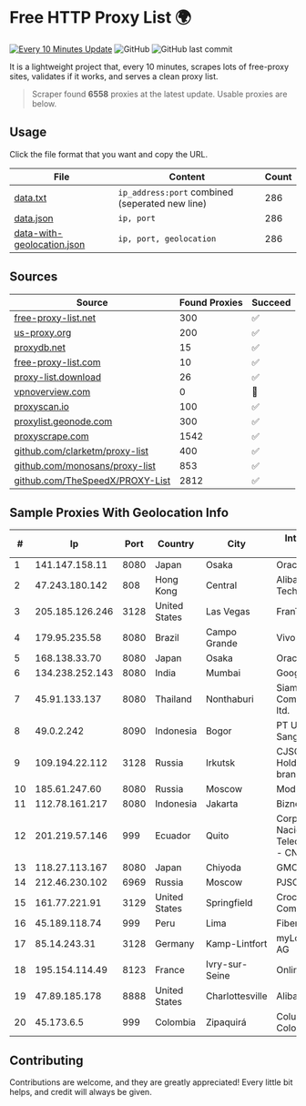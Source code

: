 
# Free HTTP Proxy List 🌍

[![Every 10 Minutes Update](https://github.com/mertguvencli/http-proxy-list/actions/workflows/main.yml/badge.svg?branch=main)](https://github.com/mertguvencli/http-proxy-list/actions/workflows/main.yml)
![GitHub](https://img.shields.io/github/license/mertguvencli/http-proxy-list)
![GitHub last commit](https://img.shields.io/github/last-commit/mertguvencli/http-proxy-list)

It is a lightweight project that, every 10 minutes, scrapes lots of free-proxy sites, validates if it works, and serves a clean proxy list.


> Scraper found **6558** proxies at the latest update. Usable proxies are below.

## Usage

Click the file format that you want and copy the URL.


|File|Content|Count|
|----|-------|-----|
|[data.txt](https://raw.githubusercontent.com/mertguvencli/http-proxy-list/main/proxy-list/data.txt)|`ip_address:port` combined (seperated new line)|286|
|[data.json](https://raw.githubusercontent.com/mertguvencli/http-proxy-list/main/proxy-list/data.json)|`ip, port`|286|
|[data-with-geolocation.json](https://raw.githubusercontent.com/mertguvencli/http-proxy-list/main/proxy-list/data-with-geolocation.json)|`ip, port, geolocation`|286|

## Sources

|Source|Found Proxies|Succeed|
|------|-------------|-------|
|[free-proxy-list.net](https://free-proxy-list.net)|300|✅|
|[us-proxy.org](https://www.us-proxy.org)|200|✅|
|[proxydb.net](http://proxydb.net)|15|✅|
|[free-proxy-list.com](https://free-proxy-list.com/?page=&port=&type%5B%5D=http&type%5B%5D=https&up_time=0&search=Search)|10|✅|
|[proxy-list.download](https://www.proxy-list.download/HTTP)|26|✅|
|[vpnoverview.com](https://vpnoverview.com/privacy/anonymous-browsing/free-proxy-servers)|0|🚫|
|[proxyscan.io](https://www.proxyscan.io)|100|✅|
|[proxylist.geonode.com](https://proxylist.geonode.com/api/proxy-list?limit=300&page=1&sort_by=lastChecked&sort_type=desc&protocols=http,https)|300|✅|
|[proxyscrape.com](https://api.proxyscrape.com/v2/?request=displayproxies&protocol=http&timeout=10000&country=all&ssl=all&anonymity=all)|1542|✅|
|[github.com/clarketm/proxy-list](https://raw.githubusercontent.com/clarketm/proxy-list/master/proxy-list-raw.txt)|400|✅|
|[github.com/monosans/proxy-list](https://raw.githubusercontent.com/monosans/proxy-list/main/proxies/http.txt)|853|✅|
|[github.com/TheSpeedX/PROXY-List](https://raw.githubusercontent.com/TheSpeedX/PROXY-List/master/http.txt)|2812|✅|


## Sample Proxies With Geolocation Info

|#|Ip|Port|Country|City|Internet Service Provider|
|-|--|----|-------|----|-------------------------|
|1|141.147.158.11|8080|Japan|Osaka|Oracle Corporation|
|2|47.243.180.142|808|Hong Kong|Central|Alibaba (US) Technology Co., Ltd.|
|3|205.185.126.246|3128|United States|Las Vegas|FranTech Solutions|
|4|179.95.235.58|8080|Brazil|Campo Grande|Vivo|
|5|168.138.33.70|8080|Japan|Osaka|Oracle Corporation|
|6|134.238.252.143|8080|India|Mumbai|Google LLC|
|7|45.91.133.137|8080|Thailand|Nonthaburi|Siamdata Communication Co., ltd.|
|8|49.0.2.242|8090|Indonesia|Bogor|PT Usaha Adi Sanggoro|
|9|109.194.22.112|3128|Russia|Irkutsk|CJSC "ER-Telecom Holding" Irkutsk branch|
|10|185.61.247.60|8080|Russia|Moscow|Modus LLC|
|11|112.78.161.217|8080|Indonesia|Jakarta|Biznet Networks|
|12|201.219.57.146|999|Ecuador|Quito|Corporacion Nacional De Telecomunicaciones - CNT EP|
|13|118.27.113.167|8080|Japan|Chiyoda|GMO Internet, Inc.|
|14|212.46.230.102|6969|Russia|Moscow|PJSC "Vimpelcom"|
|15|161.77.221.91|3129|United States|Springfield|Crocker Communications|
|16|45.189.118.74|999|Peru|Lima|Fiber Digital S.R.L|
|17|85.14.243.31|3128|Germany|Kamp-Lintfort|myLoc managed IT AG|
|18|195.154.114.49|8123|France|Ivry-sur-Seine|Online S.A.S.|
|19|47.89.185.178|8888|United States|Charlottesville|Alibaba.com LLC|
|20|45.173.6.5|999|Colombia|Zipaquirá|Columbus Networks Colombia|



## Contributing

Contributions are welcome, and they are greatly appreciated! Every
little bit helps, and credit will always be given.

